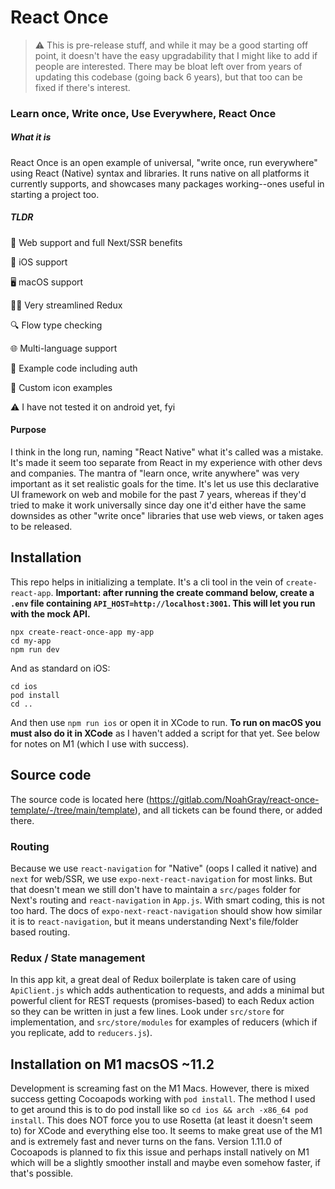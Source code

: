 # React Once

> ⚠️ This is pre-release stuff, and while it may be a good starting off point, it doesn't have the easy upgradability that I might like to add if people are interested. There may be bloat left over from years of updating this codebase (going back 6 years), but that too can be fixed if there's interest.

### Learn once, Write once, Use Everywhere, React Once

##### What it is

React Once is an open example of universal, "write once, run everywhere" using React (Native) syntax and libraries. It runs native on all platforms it currently supports, and showcases many packages working--ones useful in starting a project too.

##### TLDR

🧰 Web support and full Next/SSR benefits

📱 iOS support

🖥 macOS support

🏄‍♀️ Very streamlined Redux

🔍 Flow type checking

🌐 Multi-language support

🔏 Example code including auth

📸 Custom icon examples

⚠️ I have not tested it on android yet, fyi

#### Purpose 

I think in the long run, naming "React Native" what it's called was a mistake. It's made it seem too separate from React in my experience with other devs and companies. The mantra of "learn once, write anywhere" was very important as it set realistic goals for the time. It's let us use this declarative UI framework on web and mobile for the past 7 years, whereas if they'd tried to make it work universally since day one it'd either have the same downsides as other "write once" libraries that use web views, or taken ages to be released.

## Installation

This repo helps in initializing a template. It's a cli tool in the vein of `create-react-app`. **Important: after running the create command below, create a `.env` file containing `API_HOST=http://localhost:3001`. This will let you run with the mock API.**

```
npx create-react-once-app my-app
cd my-app
npm run dev
```

And as standard on iOS:

```
cd ios
pod install
cd ..
```

And then use `npm run ios` or open it in XCode to run. **To run on macOS you must also do it in XCode** as I haven't added a script for that yet. See below for notes on M1 (which I use with success).

## Source code

The source code is located here (https://gitlab.com/NoahGray/react-once-template/-/tree/main/template), and all tickets can be found there, or added there. 

### Routing

Because we use `react-navigation` for "Native" (oops I called it native) and `next` for web/SSR, we use `expo-next-react-navigation` for most links. But that doesn't mean we still don't have to maintain a `src/pages` folder for Next's routing and `react-navigation` in `App.js`. With smart coding, this is not too hard. The docs of `expo-next-react-navigation` should show how similar it is to `react-navigation`, but it means understanding Next's file/folder based routing.

### Redux / State management

In this app kit, a great deal of Redux boilerplate is taken care of using `ApiClient.js` which adds authentication to requests, and adds a minimal but powerful client for REST requests (promises-based) to each Redux action so they can be written in just a few lines. Look under `src/store` for implementation, and `src/store/modules` for examples of reducers (which if you replicate, add to `reducers.js`).

## Installation on M1 macsOS ~11.2

Development is screaming fast on the M1 Macs. However, there is mixed success getting Cocoapods working with `pod install`. The method I used to get around this is to do pod install like so `cd ios && arch -x86_64 pod install`. This does NOT force you to use Rosetta (at least it doesn't seem to) for XCode and everything else too. It seems to make great use of the M1 and is extremely fast and never turns on the fans. Version 1.11.0 of Cocoapods is planned to fix this issue and perhaps install natively on M1 which will be a slightly smoother install and maybe even somehow faster, if that's possible.
